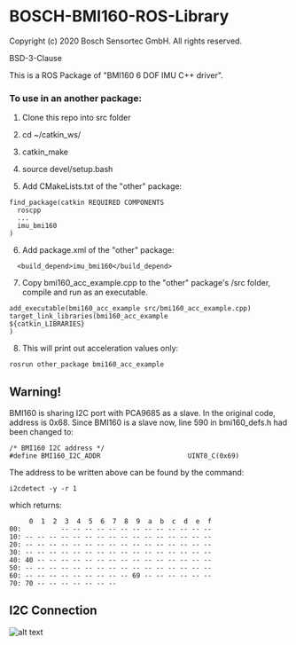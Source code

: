 # BOSCH-BMI160-ROS-Library

Copyright (c) 2020 Bosch Sensortec GmbH. All rights reserved.

BSD-3-Clause

This is a ROS Package of "BMI160 6 DOF IMU C++ driver". 

### To use in an another package:

1. Clone this repo into src folder
2. cd ~/catkin_ws/
3. catkin_make
4. source devel/setup.bash

5. Add CMakeLists.txt of the "other" package:
```
find_package(catkin REQUIRED COMPONENTS
  roscpp
  ...
  imu_bmi160
)
```

6. Add package.xml of the "other" package:
```
  <build_depend>imu_bmi160</build_depend>
```

7. Copy bmi160_acc_example.cpp to the "other" package's /src folder, compile and run as an executable.

```
add_executable(bmi160_acc_example src/bmi160_acc_example.cpp)
target_link_libraries(bmi160_acc_example 
${catkin_LIBRARIES} 
)
```

8. This will print out acceleration values only:
```
rosrun other_package bmi160_acc_example
```

## Warning!

BMI160 is sharing I2C port with PCA9685 as a slave. In the original code, address is 0x68. Since BMI160 is a slave now, line 590 in bmi160_defs.h had been changed to:

```
/* BMI160 I2C address */
#define BMI160_I2C_ADDR                      UINT8_C(0x69)
```

The address to be written above can be found by the command:
```
i2cdetect -y -r 1
```
which returns:
```
     0  1  2  3  4  5  6  7  8  9  a  b  c  d  e  f
00:          -- -- -- -- -- -- -- -- -- -- -- -- -- 
10: -- -- -- -- -- -- -- -- -- -- -- -- -- -- -- -- 
20: -- -- -- -- -- -- -- -- -- -- -- -- -- -- -- -- 
30: -- -- -- -- -- -- -- -- -- -- -- -- -- -- -- -- 
40: 40 -- -- -- -- -- -- -- -- -- -- -- -- -- -- -- 
50: -- -- -- -- -- -- -- -- -- -- -- -- -- -- -- -- 
60: -- -- -- -- -- -- -- -- -- 69 -- -- -- -- -- -- 
70: 70 -- -- -- -- -- -- --   
```

## I2C Connection

<img src="imgs/car-notcar.JPG" alt="alt text" title="Car - Not Car Example" style="max-width:100%;">